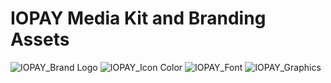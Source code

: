 # IOPAY Media Kit and Branding Assets

![IOPAY_Brand Logo](https://user-images.githubusercontent.com/38968374/186048375-ab483133-a023-41b6-b1d3-e784e6cfe67d.png)
![IOPAY_Icon   Color](https://user-images.githubusercontent.com/38968374/186048586-8a889e06-b066-41b1-bcf4-e8df77df3971.png)
![IOPAY_Font](https://user-images.githubusercontent.com/38968374/186048456-35834829-bc7d-485f-b7f0-41ffaecb4ea6.png)
![IOPAY_Graphics](https://user-images.githubusercontent.com/38968374/186048488-29fc75e6-8d66-4bf3-9dad-f8606a1f2839.png)
